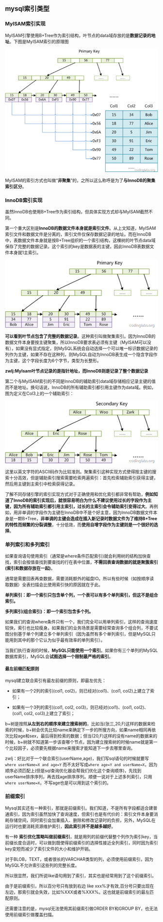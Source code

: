 ## mysql索引类型

### MyISAM索引实现
MyISAM引擎使用B+Tree作为索引结构，叶节点的data域存放的是**数据记录的地址**。下图是MyISAM索引的原理图

![](image/mysql0.png)

MyISAM的索引方式也叫做“**非聚集**”的，之所以这么称呼是为了**与InnoDB的聚集索引区分**。


### InnoDB索引实现
虽然InnoDB也使用B+Tree作为索引结构，但具体实现方式却与MyISAM截然不同。

第一个重大区别是**InnoDB的数据文件本身就是索引文件**。从上文知道，MyISAM索引文件和数据文件是分离的，索引文件仅保存数据记录的地址。而在InnoDB中，表数据文件本身就是按B+Tree组织的一个索引结构，这棵树的叶节点data域保存了完整的数据记录。这个索引的key是数据表的主键，因此InnoDB表数据文件本身就1主索引。

![](image/mysql1.png)

**可以看到叶节点包含了完整的数据记录**。这种索引叫做聚集索引。因为InnoDB的数据文件本身要按主键聚集，所以InnoDB要求表必须有主键（MyISAM可以没有），如果没有显式指定，则MySQL系统会自动选择一个可以唯一标识数据记录的列作为主键，如果不存在这种列，则MySQL自动为InnoDB表生成一个隐含字段作为主键，这个字段长度为6个字节，类型为长整形。

**zwlj:MyIsam叶节点记录的是指针地址，而InnoDB则是记录了整个数据记录**

第二个与MyISAM索引的不同是InnoDB的辅助索引data域存储相应记录主键的值而不是地址。换句话说，InnoDB的所有辅助索引都引用主键作为data域。例如，图为定义在Col3上的一个辅助索引：

![](image/mysql2.png)

这里以英文字符的ASCII码作为比较准则。聚集索引这种实现方式使得按主键的搜索十分高效，但是辅助索引搜索需要检索两遍索引：首先检索辅助索引获得主键，然后用主键到主索引中检索获得记录。

了解不同存储引擎的索引实现方式对于正确使用和优化索引都非常有帮助，**例如知道了InnoDB的索引实现后，就很容易明白为什么不建议使用过长的字段作为主键，因为所有辅助索引都引用主索引，过长的主索引会令辅助索引变得过大**。再例如，用非单调的字段作为主键在InnoDB中不是个好主意，因为InnoDB数据文件本身是一颗B+Tree，**非单调的主键会造成在插入新记录时数据文件为了维持B+Tree的特性而频繁的分裂调整**，十分低效，而**使用自增字段作为主键则是一个很好的选择**。

### 单列索引和多列索引
如果查询语句使用索引（通常是where条件匹配索引)就会利用树的结构加快查找，索引会按值查找到要查找的行在表中位置，**不需回表查询数据的就是聚簇索引(索引和数据存放在一起)**。

通常是需要回表再查数据，需要消耗额外的磁盘IO。所以有些时候（如按顺序读取数据）全表扫描会比使用索引快的原因就在于此。

**单列索引：即一个索引只包含单个列，一个表可以有多个单列索引，但这不是组合索引。**

**多列索引(组合索引)：即一个索引包含多个列。**

如果我们的查询where条件只有一个，我们完全可以用单列索引，这样的查询速度较快，索引也比较瘦身。如果我们的业务场景是需要经常查询多个组合列，不要试图分别基于单个列建立多个单列索引（因为虽然有多个单列索引，但是MySQL只能用到其中的那个它认为似乎最有效率的单列索引）。

当我们执行查询的时候，**MySQL只能使用一个索引**。如果你有三个单列的MySQL数据库索引，MySQL会**试图选择一个限制最严格的索引**。


#### 最左前缀匹配原则
mysql建立联合索引有最左前缀的原则，即最左优先：

 - 如果有一个2列的索引(col1, col2)，则已经对(col1)、(col1, col2)上建立了索引；

 - 如果有一个3列的索引(col1, col2, col3)，则已经对(col1)、(col1, col2)、(col1, col2, col3)上建立了索引；

b+树是按照**从左到右的顺序来建立搜索树的**，比如当(张三,20,F)这样的数据来检索的时候，b+树会优先比较name来确定下一步的所搜方向，如果name相同再依次比较age和sex，最后得到检索的数据；但当(20,F)这样的没有name的数据来的时候，b+树就不知道第一步该查哪个节点，因为建立搜索树的时候name就是第一个比较因子，必须要先根据name来搜索才能知道下一步去哪里查询。


zwlj：好比对于一个联合索引(userName,age)，我们写sql语句的时候就要写`where userName=X and age=Y` 而不太好写成`where age=Y and userName=X`，因为顺序必须匹配上(但是sql查询优化器会帮我们优化这个查询顺序)，先找到userName排序序列，再去找age排序序列。顺便一说对于上述多列索引，只用`where userName=X`，不写age也是可以用到这个索引的。

### 前缀索引
Mysql其实还有一种索引，那就是前缀索引。我们知道，不是所有字段都适合建普通索引，因为索引虽然加快了查询速度，但索引也是有代价的：索引文件本身要消耗存储空间，同时索引会加重插入、删除和修改记录时的负担，另外，MySQL在运行时也要消耗资源维护索引，**因此索引并不是越多越好**。

有一种 **索引优化策略叫做前缀索引**，就是用列的前缀代替整个列作为索引key，当前缀长度合适时，可以做到既使得前缀索引的选择性接近全列索引，同时因为索引key变短而减少了索引文件的大小和维护开销。

对于BLOB，TEXT，或者很长的VARCHAR类型的列，必须使用前缀索引，因为MySQL不允许索引这些列的完整长度。

所以很显然，我们所说like语句用到了索引，其实也是经常用到了这个前缀索引。

由于是前缀索引，所以百分号只有放到右边 like xxx%才有效,百分号只要出现在左边，那索引就会失效，比如%XXX或者%XXX%。这也就是前缀索引的最左匹配原则。

还需要注意的是，mysql无法使用其前缀索引做ORDER BY和GROUP BY，也无法使用前缀索引做覆盖扫描。
